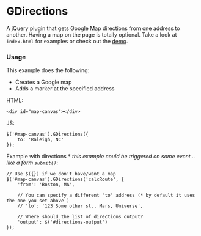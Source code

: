 GDirections
===========

A jQuery plugin that gets Google Map directions from one address to another. Having a map on the page is totally optional. Take a look at `index.html` for examples or check out the [demo](http://istocode.com/shared/gdirections/).

### Usage
This example does the following:
- Creates a Google map
- Adds a marker at the specified address

HTML:

	<div id="map-canvas"></div>

JS:

	$('#map-canvas').GDirections({
		to: 'Raleigh, NC'
	});


Example with directions * _this example could be triggered on some event... like a form `submit()`_:

	// Use $({}) if we don't have/want a map
	$('#map-canvas').GDirections('calcRoute', {
		'from': 'Boston, MA', 

		// You can specify a different 'to' address (* by default it uses the one you set above )
		// 'to': '123 Some other st., Mars, Universe',

		// Where should the list of directions output?
		'output': $('#directions-output')
	});
